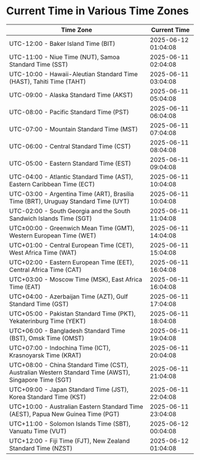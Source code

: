 # Current Time in Various Time Zones

| Time Zone | Current Time |
|-----------|--------------|
| UTC-12:00 - Baker Island Time (BIT) | 2025-06-12 01:04:08 |
| UTC-11:00 - Niue Time (NUT), Samoa Standard Time (SST) | 2025-06-11 02:04:08 |
| UTC-10:00 - Hawaii-Aleutian Standard Time (HAST), Tahiti Time (TAHT) | 2025-06-11 03:04:08 |
| UTC-09:00 - Alaska Standard Time (AKST) | 2025-06-11 05:04:08 |
| UTC-08:00 - Pacific Standard Time (PST) | 2025-06-11 06:04:08 |
| UTC-07:00 - Mountain Standard Time (MST) | 2025-06-11 07:04:08 |
| UTC-06:00 - Central Standard Time (CST) | 2025-06-11 08:04:08 |
| UTC-05:00 - Eastern Standard Time (EST) | 2025-06-11 09:04:08 |
| UTC-04:00 - Atlantic Standard Time (AST), Eastern Caribbean Time (ECT) | 2025-06-11 10:04:08 |
| UTC-03:00 - Argentina Time (ART), Brasília Time (BRT), Uruguay Standard Time (UYT) | 2025-06-11 10:04:08 |
| UTC-02:00 - South Georgia and the South Sandwich Islands Time (SGT) | 2025-06-11 11:04:08 |
| UTC±00:00 - Greenwich Mean Time (GMT), Western European Time (WET) | 2025-06-11 14:04:08 |
| UTC+01:00 - Central European Time (CET), West Africa Time (WAT) | 2025-06-11 15:04:08 |
| UTC+02:00 - Eastern European Time (EET), Central Africa Time (CAT) | 2025-06-11 16:04:08 |
| UTC+03:00 - Moscow Time (MSK), East Africa Time (EAT) | 2025-06-11 16:04:08 |
| UTC+04:00 - Azerbaijan Time (AZT), Gulf Standard Time (GST) | 2025-06-11 17:04:08 |
| UTC+05:00 - Pakistan Standard Time (PKT), Yekaterinburg Time (YEKT) | 2025-06-11 18:04:08 |
| UTC+06:00 - Bangladesh Standard Time (BST), Omsk Time (OMST) | 2025-06-11 19:04:08 |
| UTC+07:00 - Indochina Time (ICT), Krasnoyarsk Time (KRAT) | 2025-06-11 20:04:08 |
| UTC+08:00 - China Standard Time (CST), Australian Western Standard Time (AWST), Singapore Time (SGT) | 2025-06-11 21:04:08 |
| UTC+09:00 - Japan Standard Time (JST), Korea Standard Time (KST) | 2025-06-11 22:04:08 |
| UTC+10:00 - Australian Eastern Standard Time (AEST), Papua New Guinea Time (PGT) | 2025-06-11 23:04:08 |
| UTC+11:00 - Solomon Islands Time (SBT), Vanuatu Time (VUT) | 2025-06-12 00:04:08 |
| UTC+12:00 - Fiji Time (FJT), New Zealand Standard Time (NZST) | 2025-06-12 01:04:08 |
